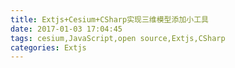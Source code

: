 ```yaml
---
title: Extjs+Cesium+CSharp实现三维模型添加小工具
date: 2017-01-03 17:04:45
tags: cesium,JavaScript,open source,Extjs,CSharp
categories: Extjs
---
```


<!--more-->